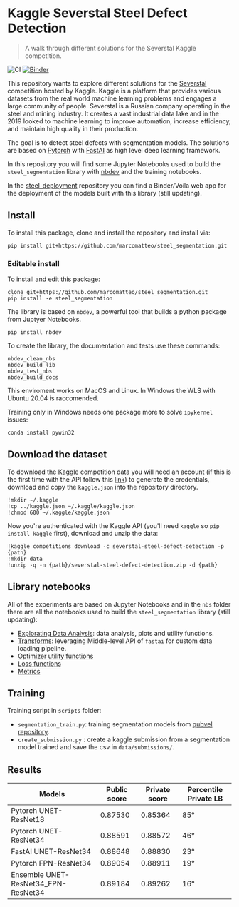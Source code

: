 # Kaggle Severstal Steel Defect Detection
> A walk through different solutions for the Severstal Kaggle competition.


![CI](https://github.com/marcomatteo/steel_segmentation/workflows/CI/badge.svg?branch=master) 
[![Binder](https://mybinder.org/badge_logo.svg)](https://mybinder.org/v2/gh/marcomatteo/steel_deployment/HEAD?urlpath=%2Fvoila%2Frender%2Fsteel_deploy.ipynb)

This repository wants to explore different solutions for the [Severstal](https://www.kaggle.com/c/severstal-steel-defect-detection/overview) competition hosted by Kaggle.
Kaggle is a platform that provides various datasets from the real world machine learning problems and engages a large community of people.
Severstal is a Russian company operating in the steel and mining industry. It creates a vast industrial data lake and in the 2019 looked to machine learning to improve automation, increase efficiency, and maintain high quality in their production.

The goal is to detect steel defects with segmentation models. The solutions are based on [Pytorch](https://pytorch.org/get-started/locally/) with [FastAI](https://docs.fast.ai/#Installing) as high level deep learning framework.

In this repository you will find some Jupyter Notebooks used to build the `steel_segmentation` library with [nbdev](https://nbdev.fast.ai/) and the training notebooks.

In the [steel_deployment](https://github.com/marcomatteo/steel_deployment) repository you can find a Binder/Voila web app for the deployment of the models built with this library (still updating).

## Install

To install this package, clone and install the repository and install via:

```
pip install git+https://github.com/marcomatteo/steel_segmentation.git
```

### Editable install

To install and edit this package:

```
clone git+https://github.com/marcomatteo/steel_segmentation.git
pip install -e steel_segmentation
```


The library is based on `nbdev`, a powerful tool that builds a python package from Juptyer Notebooks.

```
pip install nbdev
```

To create the library, the documentation and tests use these commands:
```
nbdev_clean_nbs
nbdev_build_lib
nbdev_test_nbs
nbdev_build_docs
```

This enviroment works on MacOS and Linux. In Windows the WLS with Ubuntu 20.04 is raccomended.

Training only in Windows needs one package more to solve `ipykernel` issues: 
```
conda install pywin32
```

## Download the dataset

To download the [Kaggle](https://www.kaggle.com/) competition data you will need an account (if this is the first time with the API follow this [link](https://github.com/Kaggle/kaggle-api)) to generate the credentials, download and copy the `kaggle.json` into the repository directory.

```
!mkdir ~/.kaggle
!cp ../kaggle.json ~/.kaggle/kaggle.json
!chmod 600 ~/.kaggle/kaggle.json
```

Now you're authenticated with the Kaggle API (you'll need `kaggle` so `pip install kaggle` first), download and unzip the data:

```
!kaggle competitions download -c severstal-steel-defect-detection -p {path}
!mkdir data
!unzip -q -n {path}/severstal-steel-defect-detection.zip -d {path}
```

## Library notebooks

All of the experiments are based on Jupyter Notebooks and in the `nbs` folder there are all the notebooks used to build the `steel_segmentation` library (still updating):

- [Explorating Data Analysis](https://marcomatteo.github.io/steel_segmentation/eda.html): data analysis, plots and utility functions.
- [Transforms](https://marcomatteo.github.io/steel_segmentation/transforms.html): leveraging Middle-level API of `fastai` for custom data loading pipeline.
- [Optimizer utility functions](https://marcomatteo.github.io/steel_segmentation/optimizer.html)
- [Loss functions](https://marcomatteo.github.io/steel_segmentation/loss.html)
- [Metrics](https://marcomatteo.github.io/steel_segmentation/metrics.html)

## Training

Training script in `scripts` folder:

- `segmentation_train.py`: training segmentation models from [qubvel repository](https://github.com/qubvel/segmentation_models.pytorch).
- `create_submission.py` : create a kaggle submission from a segmentation model trained and save the csv in `data/submissions/`.

## Results

|Models|Public score|Private score|Percentile Private LB|
|------|------------|-------------|----------|
|Pytorch UNET-ResNet18|0.87530|0.85364|85°|
|Pytorch UNET-ResNet34|0.88591|0.88572|46°|
|FastAI UNET-ResNet34|0.88648|0.88830|23°|
|Pytorch FPN-ResNet34|0.89054|0.88911|19°|
|Ensemble UNET-ResNet34_FPN-ResNet34|0.89184|0.89262|16°|
